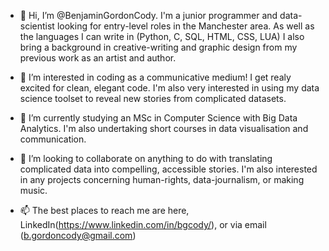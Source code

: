 - 👋 Hi, I’m @BenjaminGordonCody. I'm a junior programmer and data-scientist looking for entry-level roles in the Manchester area. As well as the languages I can write in (Python, C, SQL, HTML, CSS, LUA) I also bring a background in creative-writing and graphic design from my previous work as an artist and author.

- 👀 I’m interested in coding as a communicative medium! I get realy excited for clean, elegant code. I'm also very interested in using my data science toolset to reveal new stories from complicated datasets.

- 🌱 I’m currently studying an MSc in Computer Science with Big Data Analytics. I'm also undertaking short courses in data visualisation and communication.

- 💞️ I’m looking to collaborate on anything to do with translating complicated data into compelling, accessible stories. I'm also interested in any projects concerning human-rights, data-journalism, or making music.

- 📫 The best places to reach me are here, LinkedIn(https://www.linkedin.com/in/bgcody/), or via email (b.gordoncody@gmail.com)

<!---
BenjaminGordonCody/BenjaminGordonCody is a ✨ special ✨ repository because its `README.md` (this file) appears on your GitHub profile.
You can click the Preview link to take a look at your changes.
--->
